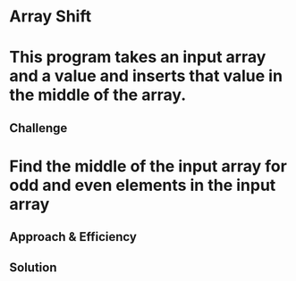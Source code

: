 # Array Shift
# This program takes an input array and a value and inserts that value in the middle of the array.

## Challenge
# Find the middle of the input array for odd and even elements in the input array

## Approach & Efficiency

<!-- What approach did you take? Why? What is the Big O space/time for this approach? -->

## Solution
<!-- Embedded whiteboard image -->